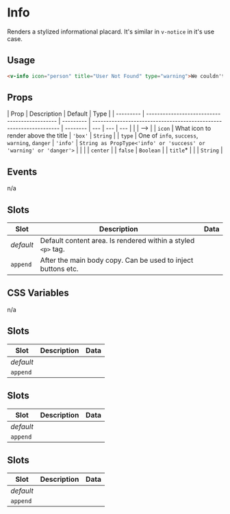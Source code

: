 # Info

Renders a stylized informational placard. It's similar in `v-notice` in it's use case.

## Usage

```html
<v-info icon="person" title="User Not Found" type="warning">We couldn't find the user you're looking for.</v-info>
```

## Props

| Prop      | Description                                   | Default   | Type                                                               |
| --------- | --------------------------------------------- | --------- | ------------------------------------------------------------------ | -------- | --- | --- | --- |
| <!--      | <!--                                          | `title`\* | Title for the info section                                         |          |     | --> | --> |
| `icon`    | What icon to render above the title           | `'box'`   | `String`                                                           |
| `type`    | One of `info`, `success`, `warning`, `danger` | `'info'`  | `String as PropType<'info' or 'success' or 'warning' or 'danger'>` |
| <!--      | `title`\*                                     |           |                                                                    | `String` | --> |
| `center`  |                                               | `false`   | `Boolean`                                                          |
| `title`\* |                                               |           | `String`                                                           |

## Events

n/a

## Slots

| Slot      | Description                                                  | Data |
| --------- | ------------------------------------------------------------ | ---- |
| _default_ | Default content area. Is rendered within a styled `<p>` tag. |      |
| `append`  | After the main body copy. Can be used to inject buttons etc. |      |

## CSS Variables

n/a

## Slots

| Slot      | Description | Data |
| --------- | ----------- | ---- |
| _default_ |             |      |
| `append`  |             |      |

## Slots

| Slot      | Description | Data |
| --------- | ----------- | ---- |
| _default_ |             |      |
| `append`  |             |      |

## Slots

| Slot      | Description | Data |
| --------- | ----------- | ---- |
| _default_ |             |      |
| `append`  |             |      |
